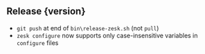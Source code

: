 ## Release {version}

- `git push` at end of `bin\release-zesk.sh` (not `pull`)
- `zesk configure` now supports only case-insensitive variables in `configure` files

<!-- Generated automatically by release-zesk.sh, beware editing! -->
